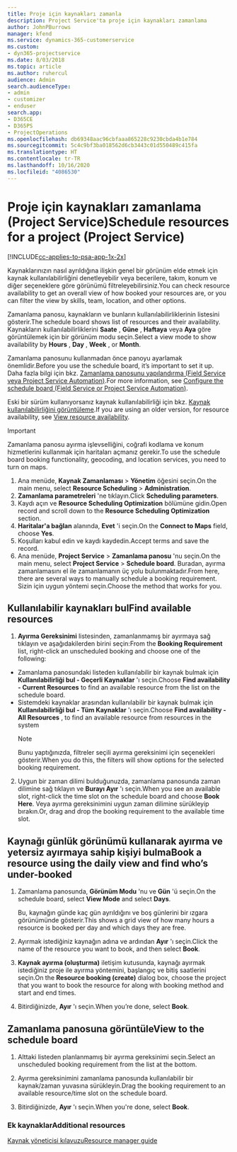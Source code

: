 ```yaml
---
title: Proje için kaynakları zamanla
description: Project Service'ta proje için kaynakları zamanlama
author: JohnPBurrows
manager: kfend
ms.service: dynamics-365-customerservice
ms.custom:
- dyn365-projectservice
ms.date: 8/03/2018
ms.topic: article
ms.author: ruhercul
audience: Admin
search.audienceType:
- admin
- customizer
- enduser
search.app:
- D365CE
- D365PS
- ProjectOperations
ms.openlocfilehash: db69348aac96cbfaaa865228c9230cbda4b1e784
ms.sourcegitcommit: 5c4c9bf3ba018562d6cb3443c01d550489c415fa
ms.translationtype: HT
ms.contentlocale: tr-TR
ms.lasthandoff: 10/16/2020
ms.locfileid: "4086530"
---
```

# <a name="schedule-resources-for-a-project-project-service"></a><span data-ttu-id="1c202-103">Proje için kaynakları zamanlama (Project Service)</span><span class="sxs-lookup"><span data-stu-id="1c202-103">Schedule resources for a project (Project Service)</span></span>

[!INCLUDE[cc-applies-to-psa-app-1x-2x](../includes/cc-applies-to-psa-app-1x-2x.md)]

<span data-ttu-id="1c202-104">Kaynaklarınızın nasıl ayrıldığına ilişkin genel bir görünüm elde etmek için kaynak kullanılabilirliğini denetleyebilir veya becerilere, takım, konum ve diğer seçeneklere göre görünümü filtreleyebilirsiniz.</span><span class="sxs-lookup"><span data-stu-id="1c202-104">You can check resource availability to get an overall view of how booked your resources are, or you can filter the view by skills, team, location, and other options.</span></span>  
  
<span data-ttu-id="1c202-105">Zamanlama panosu, kaynakların ve bunların kullanılabilirliklerinin listesini gösterir.</span><span class="sxs-lookup"><span data-stu-id="1c202-105">The schedule board shows list of resources and their availability.</span></span> <span data-ttu-id="1c202-106">Kaynakların kullanılabilirliklerini **Saate** , **Güne** , **Haftaya** veya **Aya** göre görüntülemek için bir görünüm modu seçin.</span><span class="sxs-lookup"><span data-stu-id="1c202-106">Select a view mode to show availability by **Hours** , **Day** , **Week** , or **Month**.</span></span>  
  
<span data-ttu-id="1c202-107">Zamanlama panosunu kullanmadan önce panoyu ayarlamak önemlidir.</span><span class="sxs-lookup"><span data-stu-id="1c202-107">Before you use the schedule board, it’s important to set it up.</span></span> <span data-ttu-id="1c202-108">Daha fazla bilgi için bkz. [Zamanlama panosunu yapılandırma (Field Service veya Project Service Automation)](https://docs.microsoft.com/dynamics365/field-service/configure-schedule-board).</span><span class="sxs-lookup"><span data-stu-id="1c202-108">For more information, see [Configure the schedule board (Field Service or Project Service Automation)](https://docs.microsoft.com/dynamics365/field-service/configure-schedule-board).</span></span>
  
<span data-ttu-id="1c202-109">Eski bir sürüm kullanıyorsanız kaynak kullanılabilirliği için bkz. [Kaynak kullanılabilirliğini görüntüleme](../psa/view-resource-availability.md).</span><span class="sxs-lookup"><span data-stu-id="1c202-109">If you are using an older version, for resource availability, see [View resource availability](../psa/view-resource-availability.md).</span></span>  

> [!IMPORTANT]
>  <span data-ttu-id="1c202-110">Zamanlama panosu ayırma işlevselliğini, coğrafi kodlama ve konum hizmetlerini kullanmak için haritaları açmanız gerekir.</span><span class="sxs-lookup"><span data-stu-id="1c202-110">To use the schedule board booking functionality, geocoding, and location services, you need to turn on maps.</span></span>  
> 
> 1. <span data-ttu-id="1c202-111">Ana menüde, **Kaynak Zamanlaması** > **Yönetim** öğesini seçin.</span><span class="sxs-lookup"><span data-stu-id="1c202-111">On the main menu, select **Resource Scheduling** > **Administration**.</span></span>  
> 2. <span data-ttu-id="1c202-112">**Zamanlama parametreleri** 'ne tıklayın.</span><span class="sxs-lookup"><span data-stu-id="1c202-112">Click **Scheduling parameters**.</span></span>  
> 3. <span data-ttu-id="1c202-113">Kaydı açın ve **Resource Scheduling Optimization** bölümüne gidin.</span><span class="sxs-lookup"><span data-stu-id="1c202-113">Open record and scroll down to the **Resource Scheduling Optimization** section.</span></span>  
> 4. <span data-ttu-id="1c202-114">**Haritalar'a bağlan** alanında, **Evet** 'i seçin.</span><span class="sxs-lookup"><span data-stu-id="1c202-114">On the **Connect to Maps** field, choose **Yes**.</span></span>  
> 5. <span data-ttu-id="1c202-115">Koşulları kabul edin ve kaydı kaydedin.</span><span class="sxs-lookup"><span data-stu-id="1c202-115">Accept terms and save the record.</span></span>  
> 6. <span data-ttu-id="1c202-116">Ana menüde, **Project Service** > **Zamanlama panosu** 'nu seçin.</span><span class="sxs-lookup"><span data-stu-id="1c202-116">On the main menu, select **Project Service** > **Schedule board**.</span></span> <span data-ttu-id="1c202-117">Buradan, ayırma zamanlamasını el ile zamanlamanın üç yolu bulunmaktadır.</span><span class="sxs-lookup"><span data-stu-id="1c202-117">From here, there are several ways to manually schedule a booking requirement.</span></span> <span data-ttu-id="1c202-118">Sizin için uygun yöntemi seçin.</span><span class="sxs-lookup"><span data-stu-id="1c202-118">Choose the method that works for you.</span></span>
  
## <a name="find-available-resources"></a><span data-ttu-id="1c202-119">Kullanılabilir kaynakları bul</span><span class="sxs-lookup"><span data-stu-id="1c202-119">Find available resources</span></span>

1.  <span data-ttu-id="1c202-120">**Ayırma Gereksinimi** listesinden, zamanlanmamış bir ayırmaya sağ tıklayın ve aşağıdakilerden birini seçin:</span><span class="sxs-lookup"><span data-stu-id="1c202-120">From the **Booking Requirement** list, right-click an unscheduled booking and choose one of the following:</span></span>  
  
- <span data-ttu-id="1c202-121">Zamanlama panosundaki listeden kullanılabilir bir kaynak bulmak için **Kullanılabilirliği bul - Geçerli Kaynaklar** 'ı seçin.</span><span class="sxs-lookup"><span data-stu-id="1c202-121">Choose **Find availability - Current Resources** to find an available resource from the list on the schedule board.</span></span>  
- <span data-ttu-id="1c202-122">Sistemdeki kaynaklar arasından kullanılabilir bir kaynak bulmak için **Kullanılabilirliği bul - Tüm Kaynaklar** 'ı seçin.</span><span class="sxs-lookup"><span data-stu-id="1c202-122">Choose **Find availability - All Resources** , to find an available resource from resources in the system</span></span>  
   > [!NOTE]
   >  <span data-ttu-id="1c202-123">Bunu yaptığınızda, filtreler seçili ayırma gereksinimi için seçenekleri gösterir.</span><span class="sxs-lookup"><span data-stu-id="1c202-123">When you do this, the filters will show options for the selected booking requirement.</span></span>  
  
2. <span data-ttu-id="1c202-124">Uygun bir zaman dilimi bulduğunuzda, zamanlama panosunda zaman dilimine sağ tıklayın ve **Burayı Ayır** 'ı seçin.</span><span class="sxs-lookup"><span data-stu-id="1c202-124">When you see an available slot, right-click the time slot on the schedule board and choose **Book Here**.</span></span> <span data-ttu-id="1c202-125">Veya ayırma gereksinimini uygun zaman dilimine sürükleyip bırakın.</span><span class="sxs-lookup"><span data-stu-id="1c202-125">Or, drag and drop the booking requirement to the available time slot.</span></span>  
  

## <a name="book-a-resource-using-the-daily-view-and-find-whos-under-booked"></a><span data-ttu-id="1c202-126">Kaynağı günlük görünümü kullanarak ayırma ve yetersiz ayırmaya sahip kişiyi bulma</span><span class="sxs-lookup"><span data-stu-id="1c202-126">Book a resource using the daily view and find who’s under-booked</span></span>
  
1.  <span data-ttu-id="1c202-127">Zamanlama panosunda, **Görünüm Modu** 'nu ve **Gün** 'ü seçin.</span><span class="sxs-lookup"><span data-stu-id="1c202-127">On the schedule board, select **View Mode** and select **Days**.</span></span>  
  
    <span data-ttu-id="1c202-128">Bu, kaynağın günde kaç gün ayrıldığını ve boş günlerini bir ızgara görünümünde gösterir.</span><span class="sxs-lookup"><span data-stu-id="1c202-128">This shows a grid view of how many hours a resource is booked per day and which days they are free.</span></span>  
  
2.  <span data-ttu-id="1c202-129">Ayırmak istediğiniz kaynağın adına ve ardından **Ayır** 'ı seçin.</span><span class="sxs-lookup"><span data-stu-id="1c202-129">Click the name of the resource you want to book, and then select **Book**.</span></span>  
  
3.  <span data-ttu-id="1c202-130">**Kaynak ayırma (oluşturma)** iletişim kutusunda, kaynağı ayırmak istediğiniz proje ile ayırma yöntemini, başlangıç ve bitiş saatlerini seçin.</span><span class="sxs-lookup"><span data-stu-id="1c202-130">On the **Resource booking (create)** dialog box, choose the project that you want to book the resource for along with booking method and start and end times.</span></span>  
  
4.  <span data-ttu-id="1c202-131">Bitirdiğinizde, **Ayır** 'ı seçin.</span><span class="sxs-lookup"><span data-stu-id="1c202-131">When you’re done, select **Book**.</span></span>  
  
## <a name="view-to-the-schedule-board"></a><span data-ttu-id="1c202-132">Zamanlama panosuna görüntüle</span><span class="sxs-lookup"><span data-stu-id="1c202-132">View to the schedule board</span></span>
  
1.  <span data-ttu-id="1c202-133">Alttaki listeden planlanmamış bir ayırma gereksinimi seçin.</span><span class="sxs-lookup"><span data-stu-id="1c202-133">Select an unscheduled booking requirement from the list at the bottom.</span></span>  
  
2.  <span data-ttu-id="1c202-134">Ayırma gereksinimini zamanlama panosunda kullanılabilir bir kaynak/zaman yuvasına sürükleyin.</span><span class="sxs-lookup"><span data-stu-id="1c202-134">Drag the booking requirement to an available resource/time slot on the schedule board.</span></span>  
  
3.  <span data-ttu-id="1c202-135">Bitirdiğinizde, **Ayır** 'ı seçin.</span><span class="sxs-lookup"><span data-stu-id="1c202-135">When you're done, select **Book**.</span></span>  
  
### <a name="additional-resources"></a><span data-ttu-id="1c202-136">Ek kaynaklar</span><span class="sxs-lookup"><span data-stu-id="1c202-136">Additional resources</span></span>  
 [<span data-ttu-id="1c202-137">Kaynak yöneticisi kılavuzu</span><span class="sxs-lookup"><span data-stu-id="1c202-137">Resource manager guide</span></span>](../psa/resource-manager-guide.md)
